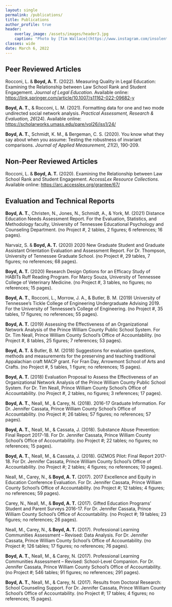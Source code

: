 ```yaml
---
layout: single
permalink: /publications/
title: Publications
author_profile: true
header:
    overlay_image: /assets/images/header3.jpg
    caption: "Photo by [Tim Wallace](https://www.instagram.com/insolentprodigy/)"
classes: wide
date: March 6, 2022
---
```


## Peer Reviewed Articles

Rocconi, L. & **Boyd, A. T.** (2022). Measuring Quality in Legal Education: Examining the Relationship between Law School Rank and Student Engagement. *Journal of Legal Education.* Available online: <https://link.springer.com/article/10.1007/s11162-022-09682-y>

**Boyd, A. T.**, & Rocconi, L. M. (2021). Formatting data for one and two mode undirected social network analysis. *Practical Assessment, Research & Evaluation, 26*(24). Available online: <https://scholarworks.umass.edu/pare/vol26/iss1/24/>

**Boyd, A. T.**, Schmidt, K. M., & Bergeman, C. S. (2020). You know what they say about when you assume: Testing the robustness of invariant comparisons. *Journal of Applied Measurement, 21*(2), 190-209.

## Non-Peer Reviewed Articles

Rocconi, L. & **Boyd, A. T.** (2020). Examining the Relationship between Law School Rank and Student Engagement. *AccessLex Resource Collections.* Available online: <https://arc.accesslex.org/grantee/67/>

## Evaluation and Technical Reports

**Boyd, A. T.**, Christen, N., Jones, N., Schmidt, A., & York, M. (2021) Distance Education Needs Assessment Report. For the Evaluation, Statistics, and Methodology faculty, University of Tennessee Educational Psychology and Counseling Department. (no Project #, 2 tables, 2 figures; 6 references; 16 pages).

Narvaiz, S. & **Boyd, A. T.** (2020) 2020 New Graduate Student and Graduate Assistant Orientation Evaluation and Assessment Report. For Dr. Thompson, University of Tennessee Graduate School. (no Project #, 29 tables, 7 figures; no references; 68 pages).

**Boyd, A. T.** (2020) Research Design Options for an Efficacy Study of HABITs Ruff Reading Program. For Marcy Souza, University of Tennessee College of Veterinary Medicine. (no Project #, 3 tables, no figures; no references; 15 pages).

**Boyd, A. T.**, Rocconi, L., Morrow, J. A., & Butler, B. M. (2019) University of Tennessee’s Tickle College of Engineering Undergraduate Advising 2019. For the University of Tennessee’s College of Engineering. (no Project #, 35 tables, 17 figures; no references; 55 pages).

**Boyd, A. T.** (2019) Assessing the Effectiveness of an Organizational Network Analysis of the Prince William County Public School System. For Dr. Tim Neall, Prince William County School’s Office of Accountability. (no Project #, 8 tables, 25 figures; 7 references; 53 pages).

**Boyd, A. T.** & Butler, B. M. (2018) Suggestions for evaluation questions, methods and measurements for the preserving and teaching traditional Appalachian craft MACP grant. For Fran Day, Arrowmont School of Arts and Crafts. (no Project #, 5 tables, 1 figure; no references; 15 pages).

**Boyd, A. T.** (2018) Evaluation Proposal to Assess the Effectiveness of an Organizational Network Analysis of the Prince William County Public School System. For Dr. Tim Neall, Prince William County School’s Office of Accountability. (no Project #, 2 tables, no figures; 3 references; 17 pages).

**Boyd, A. T.**, Neall, M., & Carey, N. (2018). 2016-17 Graduate Information. For Dr. Jennifer Cassata, Prince William County School’s Office of Accountability. (no Project #; 26 tables; 57 figures; no references; 57 pages).

**Boyd, A. T.**, Neall, M., & Cassata, J. (2018). Substance Abuse Prevention: Final Report 2017-18. For Dr. Jennifer Cassata, Prince William County School’s Office of Accountability. (no Project #; 22 tables; no figures; no references; 15 pages).

**Boyd, A. T.**, Neall, M., & Cassata, J. (2018). GIZMOS Pilot: Final Report 2017-18. For Dr. Jennifer Cassata, Prince William County School’s Office of Accountability. (no Project #; 2 tables; 4 figures; no references; 10 pages).

Neall, M., Carey, N., & **Boyd, A. T.** (2017). 2017 Excellence and Equity in Education Conference Evaluation. For Dr. Jennifer Cassata, Prince William County School’s Office of Accountability. (no Project #; 12 tables; 4 figures; no references; 59 pages).

Carey, N., Neall, M., & **Boyd, A. T.** (2017). Gifted Education Programs’ Student and Parent Surveys 2016-17. For Dr. Jennifer Cassata, Prince William County School’s Office of Accountability. (no Project #; 19 tables; 23 figures; no references; 26 pages).

Neall, M., Carey, N., & **Boyd, A. T.** (2017). Professional Learning Communities Assessment – Revised: Data Analysis. For Dr. Jennifer Cassata, Prince William County School’s Office of Accountability. (no Project #; 126 tables; 17 figures; no references; 76 pages).

**Boyd, A. T.**, Neall, M., & Carey, N. (2017). Professional Learning Communities Assessment – Revised: School-Level Companion. For Dr. Jennifer Cassata, Prince William County School’s Office of Accountability. (no Project #; 546 tables; 91 figures; no references; 291 pages).

**Boyd, A. T.**, Neall, M., & Carey, N. (2017). Results from Doctoral Research: School Counseling Support. For Dr. Jennifer Cassata, Prince William County School’s Office of Accountability. (no Project #; 17 tables; 4 figures; no references; 15 pages).

